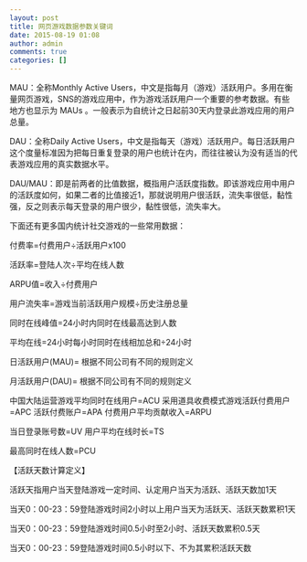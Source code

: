 ```yaml
---
layout: post
title: 网页游戏数据参数关键词
date: 2015-08-19 01:08
author: admin
comments: true
categories: []
---
```

MAU：全称Monthly Active Users，中文是指每月（游戏）活跃用户。多用在衡量网页游戏，SNS的游戏应用中，作为游戏活跃用户一个重要的参考数据。有些地方也显示为 MAUs 。一般表示为自统计之日起前30天内登录此游戏应用的用户总量。
 
DAU：全称Daily Active Users，中文是指每天（游戏）活跃用户。每日活跃用户这个度量标准因为把每日重复登录的用户也统计在内，而往往被认为没有适当的代表游戏应用的真实数据水平。
 
DAU/MAU：即是前两者的比值数据，概指用户活跃度指数。即该游戏应用中用户的活跃度如何，如果二者的比值接近1，那就说明用户很活跃，流失率很低，黏性强，反之则表示每天登录的用户很少，黏性很低，流失率大。
 
下面还有更多国内统计社交游戏的一些常用数据：
 
付费率=付费用户÷活跃用户x100
 
活跃率=登陆人次÷平均在线人数
 
ARPU值=收入÷付费用户
 
用户流失率=游戏当前活跃用户规模÷历史注册总量
 
同时在线峰值=24小时内同时在线最高达到人数
 
平均在线=24小时每小时同时在线相加总和÷24小时
 
日活跃用户(MAU)= 根据不同公司有不同的规则定义
 
月活跃用户(DAU)= 根据不同公司有不同的规则定义
 
中国大陆运营游戏平均同时在线用户=ACU 
采用道具收费模式游戏活跃付费用户=APC 
活跃付费账户=APA 
付费用户平均贡献收入=ARPU
 
当日登录账号数=UV 
用户平均在线时长=TS
 
最高同时在线人数=PCU
 
【活跃天数计算定义】
 
活跃天指用户当天登陆游戏一定时间、认定用户当天为活跃、活跃天数加1天
 
当天0：00-23：59登陆游戏时间2小时以上用户当天为活跃天、活跃天数累积1天
 
当天0：00-23：59登陆游戏时间0.5小时至2小时、活跃天数累积0.5天
 
当天0：00-23：59登陆游戏时间0.5小时以下、不为其累积活跃天数
